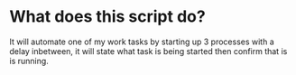 # What does this script do?

It will automate one of my work tasks by starting up 3 processes with a delay inbetween, it will state what task is being started then confirm that is is running.
